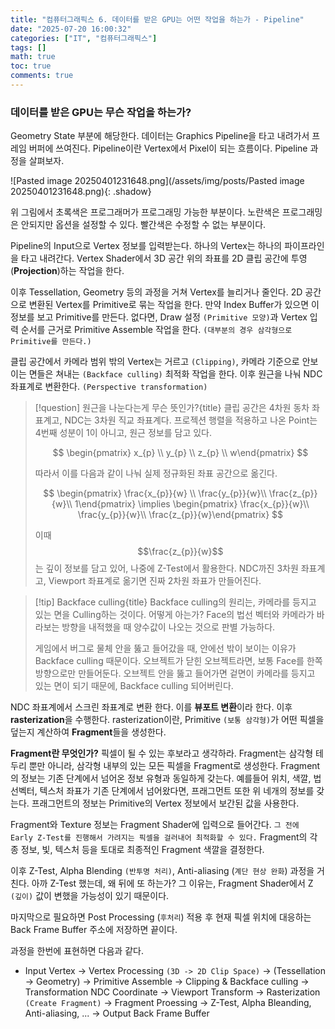 ```yaml
---
title: "컴퓨터그래픽스 6. 데이터를 받은 GPU는 어떤 작업을 하는가 - Pipeline"
date: "2025-07-20 16:00:32"
categories: ["IT", "컴퓨터그래픽스"]
tags: []
math: true
toc: true
comments: true
---
```


### 데이터를 받은 GPU는 무슨 작업을 하는가?
Geometry State 부분에 해당한다.
데이터는 Graphics Pipeline을 타고 내려가서 프레임 버퍼에 쓰여진다. Pipeline이란 Vertex에서 Pixel이 되는 흐름이다. Pipeline 과정을 살펴보자.

![Pasted image 20250401231648.png](/assets/img/posts/Pasted image 20250401231648.png){: .shadow}

위 그림에서 초록색은 프로그래머가 프로그래밍 가능한 부분이다. 노란색은 프로그래밍은 안되지만 옵션을 설정할 수 있다. 빨간색은 수정할 수 없는 부분이다.

Pipeline의 Input으로 Vertex 정보를 입력받는다. 하나의 Vertex는 하나의 파이프라인을 타고 내려간다. Vertex Shader에서 3D 공간 위의 좌표를 2D 클립 공간에 투영(**Projection**)하는 작업을 한다. 

이후 Tessellation, Geometry 등의 과정을 거쳐 Vertex를 늘리거나 줄인다. 2D 공간으로 변환된 Vertex를 Primitive로 묶는 작업을 한다. 만약 Index Buffer가 있으면 이 정보를 보고 Primitive를 만든다. 없다면, Draw 설정 `(Primitive 모양)`과 Vertex 입력 순서를 근거로 Primitive Assemble 작업을 한다. `(대부분의 경우 삼각형으로 Primitive를 만든다.)`

클립 공간에서 카메라 범위 밖의 Vertex는 거르고 `(Clipping)`, 카메라 기준으로 안보이는 면들은 쳐내는 `(Backface culling)` 최적화 작업을 한다. 이후 원근을 나눠 NDC 좌표계로 변환한다. `(Perspective transformation)`

> [!question] 원근을 나눈다는게 무슨 뜻인가?{title}
> 클립 공간은 4차원 동차 좌표계고, NDC는 3차원 직교 좌표계다.
> 프로젝션 행렬을 적용하고 나온 Point는 4번째 성분이 1이 아니고, 원근 정보를 담고 있다.
> 
> $$
> \begin{pmatrix} x_{p} \\ y_{p} \\ z_{p} \\ w\end{pmatrix}
> $$
> 
> 따라서 이를 다음과 같이 나눠 실제 정규화된 좌표 공간으로 옮긴다.
> 
> $$
> \begin{pmatrix} \frac{x_{p}}{w} \\ \frac{y_{p}}{w}\\ \frac{z_{p}}{w}\\ 1\end{pmatrix} \implies \begin{pmatrix} \frac{x_{p}}{w}\\ \frac{y_{p}}{w}\\ \frac{z_{p}}{w}\end{pmatrix}
> $$
> 
> 이때 $$\frac{z_{p}}{w}$$는 깊이 정보를 담고 있어, 나중에 Z-Test에서 활용한다.
> NDC까진 3차원 좌표계고, Viewport 좌표계로 옮기면 진짜 2차원 좌표가 만들어진다.

> [!tip] Backface culling{title}
> Backface culling의 원리는, 카메라를 등지고 있는 면을 Culling하는 것이다. 어떻게 아는가? Face의 법선 벡터와 카메라가 바라보는 방향을 내적했을 때 양수값이 나오는 것으로 판별 가능하다.
> 
> 게임에서 버그로 물체 안을 뚫고 들어갔을 때, 안에선 밖이 보이는 이유가 Backface culling 때문이다. 오브젝트가 닫힌 오브젝트라면, 보통 Face를 한쪽 방향으로만 만들어둔다. 오브젝트 안을 뚫고 들어가면 겉면이 카메라를 등지고 있는 면이 되기 때문에, Backface culling 되어버린다.

NDC 좌표계에서 스크린 좌표계로 변환 한다. 이를 **뷰포트 변환**이라 한다. 이후 **rasterization**을 수행한다. rasterization이란, Primitive `(보통 삼각형)`가 어떤 픽셀을 덮는지 계산하여 **Fragment**들을 생성한다. 

**Fragment란 무엇인가?** 픽셀이 될 수 있는 후보라고 생각하라. Fragment는 삼각형 테두리 뿐만 아니라, 삼각형 내부의 있는 모든 픽셀을 Fragment로 생성한다. Fragment의 정보는 기존 단계에서 넘어온 정보 유형과 동일하게 갖는다. 예를들어 위치, 색깔, 법선벡터, 텍스처 좌표가 기존 단계에서 넘어왔다면, 프래그먼트 또한 위 네개의 정보를 갖는다. 프래그먼트의 정보는 Primitive의 Vertex 정보에서 보간된 값을 사용한다.

Fragment와 Texture 정보는 Fragment Shader에 입력으로 들어간다. `그 전에 Early Z-Test를 진행해서 가려지는 픽셀을 걸러내어 최적화할 수 있다.` Fragment의 각종 정보, 빛, 텍스처 등을 토대로 최종적인 Fragment 색깔을 결정한다.

이후 Z-Test, Alpha Blending `(반투명 처리)`, Anti-aliasing (`계단 현상 완화`) 과정을 거친다. 아까 Z-Test 했는데, 왜 뒤에 또 하는가? 그 이유는, Fragment Shader에서 Z `(깊이)` 값이 변했을 가능성이 있기 때문이다.

마지막으로 필요하면 Post Processing (`후처리`) 적용 후 현재 픽셀 위치에 대응하는 Back Frame Buffer 주소에 저장하면 끝이다.

과정을 한번에 표현하면 다음과 같다.
- Input Vertex -> Vertex Processing `(3D -> 2D Clip Space)` -> (Tessellation -> Geometry) -> Primitive Assemble -> Clipping & Backface culling -> Transformation NDC Coordinate -> Viewport Transform -> Rasterization `(Create Fragment)` -> Fragment Proessing -> Z-Test, Alpha Bleanding, Anti-aliasing, ... -> Output Back Frame Buffer